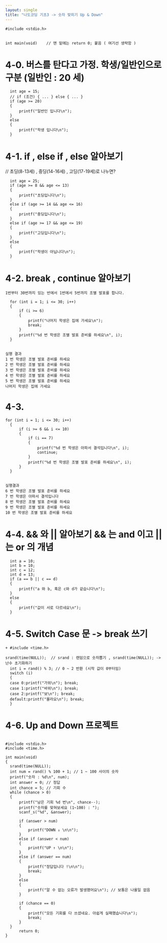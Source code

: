 ```yaml
---
layout: single
title: "나도코딩 기초3 -> 숫자 맞히기 Up & Down"
---
```


 ```
 #include <stdio.h>


 int main(void)    // 맨 밑에는 return 0; 붙음 ( 여기선 생략함 )
 ```
 
 # 4-0. 버스를 탄다고 가정. 학생/일반인으로 구분 (일반인 : 20 세)
 
  ```
	int age = 15;
	// if (조건) { ... } else { ... }
	if (age >= 20)
	{
		printf("일반인 입니다\n");
	}
	else
	{
		printf("학생 입니다\n");
	}
  
  ```
  
 
  # 4-1. if , else if , else 알아보기
  
  // 초딩(8-13세) , 중딩(14-16세) , 고딩(17-19세)로 나누면?
  
  ```
	int age = 25;
	if (age >= 8 && age <= 13)
	{
		printf("초딩입니다\n");
	}
	else if (age >= 14 && age <= 16)
	{
		printf("중딩입니다\n");
	}
	else if (age >= 17 && age <= 19)
	{
		printf("고딩입니다\n");
	}
	else
	{
		printf("학생이 아닙니다\n");
	}
  ```
  
 
  # 4-2. break , continue 알아보기
  
	1번부터 30번까지 있는 반에서 1번에서 5번까지 조별 발표를 합니다.
 
  ```
	for (int i = 1; i <= 30; i++)
	{
		if (i >= 6)
		{
			printf("나머지 학생은 집에 가세요\n");
			break;
		}
		printf("%d 번 학생은 조별 발표 준비를 하세요\n", i);
	}
  
  
  실행 결과
  1 번 학생은 조별 발표 준비를 하세요
  2 번 학생은 조별 발표 준비를 하세요
  3 번 학생은 조별 발표 준비를 하세요
  4 번 학생은 조별 발표 준비를 하세요
  5 번 학생은 조별 발표 준비를 하세요
  나머지 학생은 집에 가세요
  ```
  
  
  # 4-3.
  
  ```
  for (int i = 1; i <= 30; i++)
	{
		if (i >= 6 && i <= 10)
		{
			if (i == 7)
			{
				printf("%d 번 학생은 아파서 결석입니다\n", i);
				continue;
			}
			printf("%d 번 학생은 조별 발표 준비를 하세요\n", i);
		}
	}
  
  
  실행결과
  6 번 학생은 조별 발표 준비를 하세요
  7 번 학생은 아파서 결석입니다
  8 번 학생은 조별 발표 준비를 하세요
  9 번 학생은 조별 발표 준비를 하세요
  10 번 학생은 조별 발표 준비를 하세요
  ```
  
  # 4-4.  && 와 || 알아보기 && 는 and 이고 || 는 or 의 개념
  
  ```
	int a = 10;
	int b = 10;
	int c = 12;
	int d = 13;
	if (a == b || c == d)
	{
		printf("a 와 b, 혹은 c와 d가 같습니다\n");
	}
	else
	{
		printf("값이 서로 다르네요\n");
	}
  ```

 # 4-5. Switch Case 문 -> break 쓰기
 
  ```
  + #include <time.h>
  
  srand(time(NULL));  // srand : 랜덤으로 숫자뽑기 , srand(time(NULL)); -> 난수 초기화하기
	int i = rand() % 3; // 0 ~ 2 반환 (시작 값이 0부터임)
	switch (i)
	{
	case 0:printf("가위\n"); break;
	case 1:printf("바위\n"); break;
	case 2:printf("보\n"); break;
	default:printf("몰라요\n"); break;
	}
  ```
  
  # 4-6. Up and Down 프로젝트 
  ```
  	
  #include <stdio.h>
  #include <time.h>

  int main(void)
  {  
	srand(time(NULL));
	int num = rand() % 100 + 1; // 1 ~ 100 사이의 숫자
	printf("숫자 : %d\n", num);
	int answer = 0; // 정답
	int chance = 5; // 기회 수
	while (chance > 0)
	{
		printf("남은 기회 %d 번\n", chance--);
		printf("숫자를 맞혀보세요 (1~100) : ");
		scanf_s("%d", &answer);

		if (answer > num)
		{
			printf("DOWN ↓ \n\n");
		}
		else if (answer < num)
		{
			printf("UP ↑ \n\n");
		}
		else if (answer == num)
		{
			printf("정답입니다 !\n\n");
			break;
		}
		else
		{
			printf("알 수 없는 오류가 발생했어요\n"); // 보통은 나올일 없음
		}

		if (chance == 0)
		{
			printf("모든 기회를 다 쓰셨네요. 아쉽게 실패했습니다\n");
			break;
		}
	}
		return 0;
}
  ```
  
  
